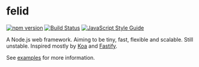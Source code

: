 # felid

[![npm version](https://img.shields.io/npm/v/felid.svg)](https://www.npmjs.com/package/felid) [![Build Status](https://travis-ci.com/felidjs/felid.svg?branch=master)](https://travis-ci.com/felidjs/felid) [![JavaScript Style Guide](https://img.shields.io/badge/code_style-standard-brightgreen.svg)](https://standardjs.com)

A Node.js web framework. Aiming to be tiny, fast, flexible and scalable. Still unstable. Inspired mostly by [Koa](https://github.com/koajs/koa) and [Fastify](https://github.com/fastify/fastify).

See [examples](https://github.com/felidjs/felid/tree/master/examples) for more information.
